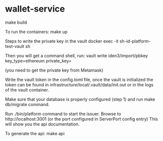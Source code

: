# wallet-service

make build

To run the containers:
make up

Steps to write the private key in the vault
docker exec -it sh-id-platform-test-vault sh

Then you will get a command shell, run:
vault write iden3/import/pbkey key_type=ethereum private_key=

(you need to get the private key from Metamask)

Write the vault token in the config.toml file, once the vault is initialized the token can be found in infrastructure/local/.vault/data/init.out or in the logs of the vault container.

Make sure that your database is properly configured (step 1) and run make db/migrate command. 

Run ./bin/platform command to start the issuer. Browse to http://localhost:3001 (or the port configured in ServerPort config entry) This will show you the api documentation.

To generate the api:
make api

